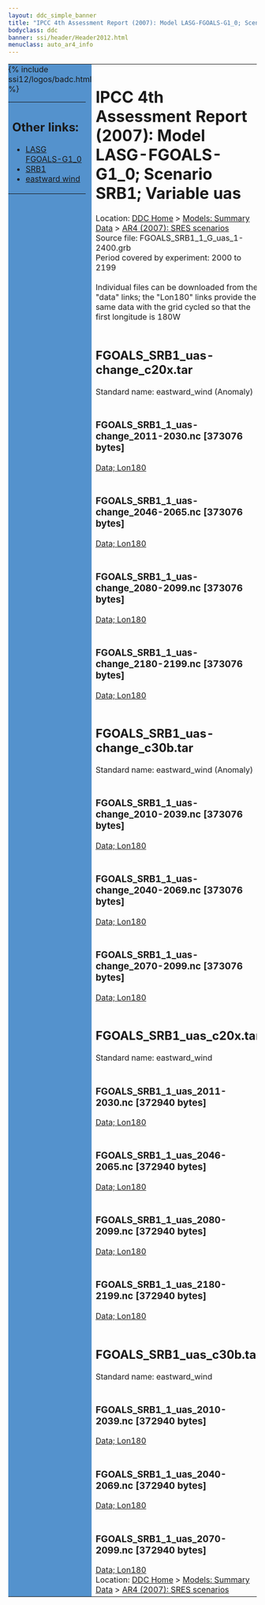 ```yaml
---
layout: ddc_simple_banner
title: "IPCC 4th Assessment Report (2007): Model LASG-FGOALS-G1_0; Scenario SRB1; Variable uas"
bodyclass: ddc
banner: ssi/header/Header2012.html
menuclass: auto_ar4_info
---
```



<table width="100%" border="0" cellspacing="0" cellpadding="0" style="border-collapse: collapse;">
<tr style="margin:0;padding:0;border:0;">
<td style="margin:0;padding:0;border:0;height:1pt;width:150pt;background:#5492CD;" valign="top" >

<div id="lh-col2" class="auto_ar4_info">
<table class="menumain" bgcolor="#5492CD" cellspacing="0" width="100%" border="0">
<tr><td>
<h2> Other links:</h2>
<ul>
<li><a href="/auto/ar4/model-LASG-FGOALS-G1_0.html">LASG<br/>FGOALS-G1_0</a></li>
<li><a href="/auto/ar4/scenario-SRB1.html">SRB1</a></li>
<li><a href="/auto/ar4/var-eastward_wind.html">eastward wind</a></li>
</ul>
</td></tr>
{% include ssi12/logos/badc.html %}
</table>
</div>
</td>
<td><h1>IPCC 4th Assessment Report (2007): Model LASG-FGOALS-G1_0; Scenario SRB1; Variable uas</h1>

<!-- Breadcrumb1 -->
<div id="breadcrumb1" align="left">
Location: <a href="/index.html">DDC Home</a> > <a href="/sim/gcm_clim/">Models: Summary Data</a>
> <a href="/sim/gcm_clim/SRES_AR4/index.html">AR4 (2007): SRES scenarios</a>
</div>
<!-- End of Breadcrumb1 -->Source file: FGOALS_SRB1_1_G_uas_1-2400.grb
<br/>
Period covered by experiment: 2000 to 2199<br/>
<br/>Individual files can be downloaded from the "data" links; the "Lon180" links provide the same data
         with the grid cycled so that the first longitude is 180W<br/>
<br/><h2>FGOALS_SRB1_uas-change_c20x.tar</h2>
Standard name: eastward_wind (Anomaly)<br>
<br/><h3>FGOALS_SRB1_1_uas-change_2011-2030.nc [373076 bytes]</h3>
<a href="/cgi-bin/downl/ar4_nc/uas/FGOALS_SRB1_1_uas-change_2011-2030.nc">Data; </a><a href="/cgi-bin/downl/ar4_nc/uas/FGOALS_SRB1_1_uas-change_2011-2030.cyto180.nc"> Lon180</a><br/>
<br/><h3>FGOALS_SRB1_1_uas-change_2046-2065.nc [373076 bytes]</h3>
<a href="/cgi-bin/downl/ar4_nc/uas/FGOALS_SRB1_1_uas-change_2046-2065.nc">Data; </a><a href="/cgi-bin/downl/ar4_nc/uas/FGOALS_SRB1_1_uas-change_2046-2065.cyto180.nc"> Lon180</a><br/>
<br/><h3>FGOALS_SRB1_1_uas-change_2080-2099.nc [373076 bytes]</h3>
<a href="/cgi-bin/downl/ar4_nc/uas/FGOALS_SRB1_1_uas-change_2080-2099.nc">Data; </a><a href="/cgi-bin/downl/ar4_nc/uas/FGOALS_SRB1_1_uas-change_2080-2099.cyto180.nc"> Lon180</a><br/>
<br/><h3>FGOALS_SRB1_1_uas-change_2180-2199.nc [373076 bytes]</h3>
<a href="/cgi-bin/downl/ar4_nc/uas/FGOALS_SRB1_1_uas-change_2180-2199.nc">Data; </a><a href="/cgi-bin/downl/ar4_nc/uas/FGOALS_SRB1_1_uas-change_2180-2199.cyto180.nc"> Lon180</a><br/>
<br/><h2>FGOALS_SRB1_uas-change_c30b.tar</h2>
Standard name: eastward_wind (Anomaly)<br>
<br/><h3>FGOALS_SRB1_1_uas-change_2010-2039.nc [373076 bytes]</h3>
<a href="/cgi-bin/downl/ar4_nc/uas/FGOALS_SRB1_1_uas-change_2010-2039.nc">Data; </a><a href="/cgi-bin/downl/ar4_nc/uas/FGOALS_SRB1_1_uas-change_2010-2039.cyto180.nc"> Lon180</a><br/>
<br/><h3>FGOALS_SRB1_1_uas-change_2040-2069.nc [373076 bytes]</h3>
<a href="/cgi-bin/downl/ar4_nc/uas/FGOALS_SRB1_1_uas-change_2040-2069.nc">Data; </a><a href="/cgi-bin/downl/ar4_nc/uas/FGOALS_SRB1_1_uas-change_2040-2069.cyto180.nc"> Lon180</a><br/>
<br/><h3>FGOALS_SRB1_1_uas-change_2070-2099.nc [373076 bytes]</h3>
<a href="/cgi-bin/downl/ar4_nc/uas/FGOALS_SRB1_1_uas-change_2070-2099.nc">Data; </a><a href="/cgi-bin/downl/ar4_nc/uas/FGOALS_SRB1_1_uas-change_2070-2099.cyto180.nc"> Lon180</a><br/>
<br/><h2>FGOALS_SRB1_uas_c20x.tar</h2>
Standard name: eastward_wind<br>
<br/><h3>FGOALS_SRB1_1_uas_2011-2030.nc [372940 bytes]</h3>
<a href="/cgi-bin/downl/ar4_nc/uas/FGOALS_SRB1_1_uas_2011-2030.nc">Data; </a><a href="/cgi-bin/downl/ar4_nc/uas/FGOALS_SRB1_1_uas_2011-2030.cyto180.nc"> Lon180</a><br/>
<br/><h3>FGOALS_SRB1_1_uas_2046-2065.nc [372940 bytes]</h3>
<a href="/cgi-bin/downl/ar4_nc/uas/FGOALS_SRB1_1_uas_2046-2065.nc">Data; </a><a href="/cgi-bin/downl/ar4_nc/uas/FGOALS_SRB1_1_uas_2046-2065.cyto180.nc"> Lon180</a><br/>
<br/><h3>FGOALS_SRB1_1_uas_2080-2099.nc [372940 bytes]</h3>
<a href="/cgi-bin/downl/ar4_nc/uas/FGOALS_SRB1_1_uas_2080-2099.nc">Data; </a><a href="/cgi-bin/downl/ar4_nc/uas/FGOALS_SRB1_1_uas_2080-2099.cyto180.nc"> Lon180</a><br/>
<br/><h3>FGOALS_SRB1_1_uas_2180-2199.nc [372940 bytes]</h3>
<a href="/cgi-bin/downl/ar4_nc/uas/FGOALS_SRB1_1_uas_2180-2199.nc">Data; </a><a href="/cgi-bin/downl/ar4_nc/uas/FGOALS_SRB1_1_uas_2180-2199.cyto180.nc"> Lon180</a><br/>
<br/><h2>FGOALS_SRB1_uas_c30b.tar</h2>
Standard name: eastward_wind<br>
<br/><h3>FGOALS_SRB1_1_uas_2010-2039.nc [372940 bytes]</h3>
<a href="/cgi-bin/downl/ar4_nc/uas/FGOALS_SRB1_1_uas_2010-2039.nc">Data; </a><a href="/cgi-bin/downl/ar4_nc/uas/FGOALS_SRB1_1_uas_2010-2039.cyto180.nc"> Lon180</a><br/>
<br/><h3>FGOALS_SRB1_1_uas_2040-2069.nc [372940 bytes]</h3>
<a href="/cgi-bin/downl/ar4_nc/uas/FGOALS_SRB1_1_uas_2040-2069.nc">Data; </a><a href="/cgi-bin/downl/ar4_nc/uas/FGOALS_SRB1_1_uas_2040-2069.cyto180.nc"> Lon180</a><br/>
<br/><h3>FGOALS_SRB1_1_uas_2070-2099.nc [372940 bytes]</h3>
<a href="/cgi-bin/downl/ar4_nc/uas/FGOALS_SRB1_1_uas_2070-2099.nc">Data; </a><a href="/cgi-bin/downl/ar4_nc/uas/FGOALS_SRB1_1_uas_2070-2099.cyto180.nc"> Lon180</a><br/>
<!-- Breadcrumb2 -->
<div id="breadcrumb2" align="left">
Location: <a href="/index.html">DDC Home</a> > <a href="/sim/gcm_clim/">Models: Summary Data</a>
> <a href="/sim/gcm_clim/SRES_AR4/index.html">AR4 (2007): SRES scenarios</a>
</div>
<!-- End of Breadcrumb2 --></td></tr></table>
